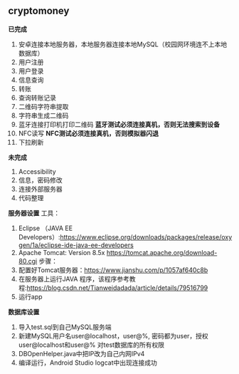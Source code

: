 ## cryptomoney

**已完成**
1. 安卓连接本地服务器，本地服务器连接本地MySQL（校园网环境连不上本地数据库）
2. 用户注册
3. 用户登录
4. 信息查询
5. 转账
6. 查询转账记录
7. 二维码字符串提取
8. 字符串生成二维码
9. 蓝牙连接打印机打印二维码  **蓝牙测试必须连接真机，否则无法搜索到设备**
10. NFC读写  **NFC测试必须连接真机，否则模拟器闪退**
11. 下拉刷新
 
**未完成**
1. Accessibility
2. 信息，密码修改
3. 连接外部服务器
4. 代码整理

**服务器设置**
工具：
1. Eclipse （JAVA EE Developers）:https://www.eclipse.org/downloads/packages/release/oxygen/1a/eclipse-ide-java-ee-developers
2. Apache Tomcat: Version 8.5x https://tomcat.apache.org/download-80.cgi
步骤：
1. 配置好Tomcat服务器：https://www.jianshu.com/p/1057af640c8b
2. 在服务器上运行JAVA 程序，该程序参考教程:https://blog.csdn.net/Tianweidadada/article/details/79516799
3. 运行app


**数据库设置**
1. 导入test.sql到自己MySQL服务端
2. 新建MySQL用户名user@localhost，user@%, 密码都为user，授权user@localhost和user@% 对test数据库的所有权限
3. DBOpenHelper.java中把IP改为自己内网IPv4
4. 编译运行，Android Studio logcat中出现连接成功
